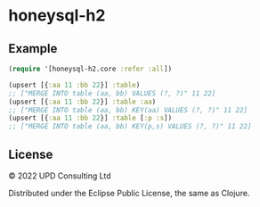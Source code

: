 # honeysql-h2

## Example

```clojure
(require '[honeysql-h2.core :refer :all])

(upsert [{:aa 11 :bb 22}] :table)
;; ["MERGE INTO table (aa, bb) VALUES (?, ?)" 11 22]
(upsert [{:aa 11 :bb 22}] :table :aa)
;; ["MERGE INTO table (aa, bb) KEY(aa) VALUES (?, ?)" 11 22]
(upsert [{:aa 11 :bb 22}] :table [:p :s])
;; ["MERGE INTO table (aa, bb) KEY(p,s) VALUES (?, ?)" 11 22]
```

## License

© 2022 UPD Consulting Ltd

Distributed under the Eclipse Public License, the same as Clojure.
